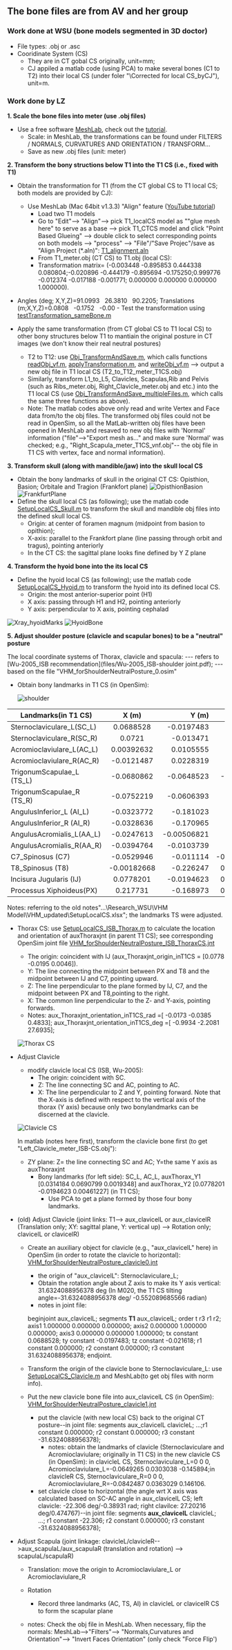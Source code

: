 ## The bone files are from AV and her group 
### Work done at WSU (bone models segmented in 3D doctor)
- File types: .obj or .asc 
- Cooridinate System (CS)
   - They are in CT gobal CS originally, unit=mm;
   -  CJ appiled a matlab code (using PCA) to make several bones (C1 to T2) into their local CS (under foler "\Corrected for local CS_byCJ"), unit=m.


### Work done by LZ
**1. Scale the bone files into meter (use .obj files)**
  - Use a free software [MeshLab](http://www.meshlab.net/), check out the [tutorial](http://www.cse.iitd.ac.in/~mcs112609/Meshlab%20Tutorial.pdf).
    - Scale: in MeshLab, the transformations can be found under FILTERS / NORMALS, CURVATURES AND ORIENTATION / TRANSFORM… 
    - Save as new .obj files (unit: meter)

**2. Transform the bony structions below T1 into the T1 CS (i.e., fixed with T1)**
- Obtain the transformation for T1 (from the CT global CS to T1 local CS; both models are provided by CJ): 
  - Use MeshLab (Mac 64bit v1.3.3) "Align" feature ([YouTube tutorial](https://www.youtube.com/watch?v=4g9Hap4rX0k))
    - Load two T1 models
    - Go to "Edit"--> "Align"-->  pick T1_localCS model as ""glue mesh here" to serve as a base --> pick T1_CTCS model and click "Point Based Glueing" --> double click to select corresponding points on both models --> "process" --> "File"/"Save Projec"/save as "Align Project (*.aln)": [T1_alignment.aln](T1_alignment.aln)
    - From T1_meter.obj (CT CS) to T1.obj (local CS): 
    - Transformation matrix= (-0.003448 -0.895853 0.444338 0.080804;-0.020896 -0.444179 -0.895694 -0.175250;0.999776 -0.012374 -0.017188 -0.001771; 0.000000 0.000000 0.000000 1.000000).
- Angles (deg; X,Y,Z)=91.0993   26.3810   90.2205; Translations (m;X,Y,Z)=0.0808   -0.1752   -0.00    - Test the transformation using [testTransformation_sameBone.m](testTransformation_sameBone.m)
    
- Apply the same transformation (from CT global CS to T1 local CS) to other bony structures below T1 to mantiain the original posture in CT images (we don't know their real  neutral postures)
  - T2 to T12: use [Obj_TransformAndSave.m](Obj_TransformAndSave.m), which calls functions [readObj_vf.m](functions/readObj_vf.m), [applyTransformation.m](functions/applyTransformation.m), and [writeObj_vf.m](functions/writeObj_vf.m) --> output a new obj file in T1 local CS (T2_to_T12_meter_T1CS.obj)
  - Similarly, transform L1_to_L5, Clavicles, Scapulas,Rib and Pelvis (such as Ribs_meter.obj, Right_Clavicle_meter.obj and etc.) into the T1 local CS (use [Obj_TransformAndSave_multipleFiles.m](Obj_TransformAndSave_multipleFiles.m), which calls the same three functions as above).
  - Note: The matlab codes above only read and write Vertex and Face data from/to the obj files. The transformed obj files could not be read in OpenSim, so all the MatLab-written obj files have been opened in MeshLab and resaved to new obj files with 'Normal' information ("file"-->"Export mesh as..." and make sure 'Normal' was checked; e.g., "Right_Scapula_meter_T1CS_vnf.obj"-- the obj file in T1 CS with vertex, face and normal information).
  

**3. Transform skull (along with mandible/jaw) into the skull local CS**
- Obtain the bony landmarks of skull in the original CT CS: Opisthion, Basion; Orbitale and Tragion (Frankfort plane)
  ![OpisthionBasion](pictures/OpisthionBasion.jpg "OpisthionBasion") ![FrankfurtPlane](pictures/FrankfurtPlane2.jpg "FrankfurtPlane")
- Define the skull local CS (as following); use the matlab code [SetupLocalCS_Skull.m](SetupLocalCS_Skull.m) to transform the skull and mandible obj files into the defined skull local CS.   
  - Origin: at center of foramen magnum (midpoint from basion to opithion); 
  - X-axis:  parallel to the Frankfort plane (line passing through orbit and tragus), pointing anteriorly
  - In the CT CS:  the sagittal plane looks fine  defined by Y Z  plane

**4. Transform the hyoid bone into the its local CS**
  -  Define the hyoid local CS (as following); use the matlab code [SetupLocalCS_Hyoid.m](SetupLocalCS_Hyoid.m) to transform the hyoid into its defined local CS.
  	  - Origin: the most anterior-superior point (H1)
	  - X axis: passing through H1 and H2, pointing anteriorly
	  - Y axis: perpendicular to X axis, pointing cephalad
	  
![Xray_hyoidMarks](pictures/Xray_hyoidMarks_small.png "Xray_hyoidMarks") 
![HyoidBone](pictures/Hyoid_muscleAttachments.jpg "HyoidBone")

**5. Adjust shoulder posture (clavicle and scapular bones) to be a "neutral" posture**

The local coordinate systems of Thorax, clavicle and spacula:
--- refers to [Wu-2005_ISB recommendation](files/Wu-2005_ISB-shoulder joint.pdf); 
--- based on the file "VHM_forShoulderNeutralPosture_0.osim"

  -  Obtain bony landmarks in T1 CS (in OpenSim): 
  
     ![shoulder](pictures/Shoulder_landmarks.jpg "Shoulder_landmarks")

  |Landmarks(in T1 CS)      |	 X (m)    |  Y (m)    |	 Z (m)    |
  | -------------           |:-----------:| ---------:| ---------:|
  |Sternoclaviculare_L(SC_L)|	0.0688528 |-0.0197483 |	-0.021618 |
  |Sternoclaviculare_R(SC_R)|	0.0721    |-0.013471  |	0.0297133 |
  |Acromioclaviulare_L(AC_L)|	0.00392632| 0.0105555 |	-0.167512 |
  |Acromioclaviulare_R(AC_R)|	-0.0121487| 0.0228319 |	0.175819  |
  |TrigonumScapulae_L (TS_L)|	-0.0680862|-0.0648523 |	-0.0963781|
  |TrigonumScapulae_R (TS_R)|	-0.0752219|-0.0606393 |	 0.0866429|
  |AngulusInferior_L  (AI_L)|	-0.0323772|-0.181023  |	-0.112415 |
  |AngulusInferior_R  (AI_R)|	-0.0328636|-0.170965  | 0.114151  |
  |AngulusAcromialis_L(AA_L)|	-0.0247613|-0.00506821|	 -0.19215 |
  |AngulusAcromialis_R(AA_R)|	-0.0394764| -0.0103739|	 0.18265  |
  |C7_Spinosus        (C7)  |	-0.0529946| -0.011114 |-0.00383815|
  |T8_Spinosus        (T8)  |-0.00182668  | -0.226247 |0.00186527 |
  |Incisura Jugularis (IJ)  |0.0778201    | -0.0194623|0.00461227 |
  |Processus Xiphoideus(PX) |0.217731     | -0.168973 |0.00933912 |
  
  Notes: referring to the old notes"...\Research_WSU\VHM Model\VHM_updated\SetupLocalCS.xlsx"; the landmarks TS  were adjusted.
  
  - Thorax CS: use [SetupLocalCS_ISB_Thorax.m](SetupLocalCS_ISB_Thorax.m) to calculate the location and orientation of auxThoraxjnt (in parent T1 CS); see corresponding OpenSim joint file [VHM_forShoulderNeutralPosture_ISB_ThoraxCS.jnt](VHM_forShoulderNeutralPosture_ISB_ThoraxCS.jnt)
    - The origin: coincident with IJ (aux_Thoraxjnt_origin_inT1CS = [0.0778   -0.0195    0.0046]).
	- Y: The line connecting the midpoint between PX and T8 and the midpoint between IJ and C7, pointing upward.
	- Z: The line perpendicular to the plane formed by IJ, C7, and the midpoint between PX and T8,pointing to the right.
	- X: The common line perpendicular to the Z- and Y-axis, pointing forwards.
	- Notes: aux_Thoraxjnt_orientation_inT1CS_rad =[ -0.0173   -0.0385    0.4833]; aux_Thoraxjnt_orientation_inT1CS_deg =[ -0.9934   -2.2081   27.6935];
	
	![Thorax CS](pictures/ThoraxCS.jpg "Thorax CS")
  
  - Adjust Clavicle
    - modify clavicle local CS (ISB, Wu-2005):
	  - The origin: coincident with SC.
	  - Z: The line connecting SC and AC, pointing to AC.
	  - X: The line perpendicular to Z and Y, pointing forward. Note that the X-axis is defined with respect to the vertical axis of the thorax (Y axis) because only two bonylandmarks can be discerned at the clavicle.

    ![Clavicle CS](pictures/ClavicleCS.jpg "Clavicle CS")
	
	In matlab (notes here first), transform the clavicle bone first (to get "Left_Clavicle_meter_ISB-CS.obj"):
	  - ZY plane: Z= the line connecting SC and AC; Y=the same Y axis as auxThoraxjnt
	    - Bony landmarks (for left side): SC_L, AC_L, auxThorax_Y1 [0.0314184 0.0690799 0.0019348] and auxThorax_Y2 [0.0778201 -0.0194623 0.00461227] (in T1 CS);
            - Use PCA to get a plane formed by those four bony landmarks.
		
  
  
  
  -  (old) Adjust Clavicle (joint links: T1--> aux_clavicelL or aux_clavicelR (Translation only; XY: sagittal plane, Y: vertical up) --> Rotation only; clavicelL or clavicelR)
     - Create an auxiliary object for clavicle (e.g., "aux_clavicelL" here) in OpenSim (in order to rotate the clavicle to horizontal): [VHM_forShoulderNeutralPosture_clavicle0.jnt](VHM_forShoulderNeutralPosture_clavicle0.jnt)
       - the origin of "aux_clavicelL": Sternoclaviculare_L;
       - Obtain the rotation angle about Z axis to make its Y axis vertical: 31.6324088956378 deg (In M020, the T1 CS tilting angle=-31.6324088956378 deg/ -0.552089685566 radian)
       - notes in joint file: 
       
       beginjoint aux_clavicelL;  segments **T1** aux_clavicelL;  order t r3 r1 r2; axis1 1.000000 0.000000 0.000000; axis2 0.000000 1.000000 0.000000; axis3 0.000000 0.000000 1.000000; tx  constant 0.0688528; ty  constant -0.0197483; tz  constant -0.021618; r1  constant 0.000000; r2  constant 0.000000; r3  constant 31.6324088956378; endjoint.

     - Transform the origin of the clavicle bone to Sternoclaviculare_L: use [SetupLocalCS_Clavicle.m](SetupLocalCS_Clavicle.m) and MeshLab(to get obj files with norm info).
     - Put the new clavicle bone file into aux_clavicelL CS (in OpenSim): [VHM_forShoulderNeutralPosture_clavicle1.jnt](VHM_forShoulderNeutralPosture_clavicle1.jnt)
       - put the clavicle (with new local CS) back to the original CT posture--in joint file: segments aux_clavicelL clavicleL; ...;r1  constant 0.000000; r2  constant 0.000000; r3  constant -31.6324088956378); 
         - notes: obtain the landmarks of clavicle (Sternoclaviculare and Acromioclaviulare; originally in T1 CS) in the new clavicle CS (in OpenSim): in clavicleL CS, Sternoclaviculare_L=0 0 0, Acromioclaviulare_L=-0.0649265 0.0303038 -0.145894;in clavicleR CS, Sternoclaviculare_R=0 0 0, Acromioclaviulare_R=-0.0842487 0.0363029 0.146106.	 
       - set clavicle  close to horizontal (the angle wrt X axis was calculated based on SC-AC angle in aux_clavicelL CS; left clavicle: -22.306 deg/-0.38931 rad; right clavilce: 27.20216 deg/0.474767)--in joint file: segments **aux_clavicelL** clavicleL; ...; r1  constant -22.306; r2  constant 0.000000; r3  constant -31.6324088956378);
     
     
  -  Adjust Scapula (joint linkage: clavicleL/clavicleR-->aux_scapulaL/aux_scapulaR (translation and rotation) --> scapulaL/scapulaR)
     - Translation: move the origin to Acromioclaviulare_L or Acromioclaviulare_R
     - Rotation
	   - Record three landmarks (AC, TS, AI) in clavicleL or clavicelR CS to form the scapular plane
     
     - notes: Check the obj file in MeshLab. When necessary, flip the normals: MeshLab-->"Filters"--> "Normals,Curvatures and Orientation"--> "Invert Faces Orientation" (only check "Force Flip')
  
 
